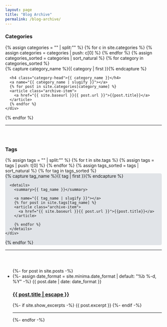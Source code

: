 ```yaml
---
layout: page
title: "Blog Archive"
permalink: /blog-archive/
---
```


<div id="categories" style="padding-bottom:30px">
  <h3>Categories</h3>
  {% assign categories = "" | split:"" %}
  {% for c in site.categories %}
    {% assign categories = categories | push: c[0] %}
  {% endfor %}
  {% assign categories_sorted = categories | sort_natural %}
  {% for category in categories_sorted %}
    <div class="archive-group">
      {% capture category_name %}{{ category | first }}{% endcapture %}
      <div id="#{{ category_name | slugify }}"></div>
      <p></p>
      
      <h4 class="category-head">{{ category_name }}</h4>
      <a name="{{ category_name | slugify }}"></a>
      {% for post in site.categories[category_name] %}
      <article class="archive-item">
        <a href="{{ site.baseurl }}{{ post.url }}">{{post.title}}</a>
      </article>
      {% endfor %}
    </div>
  {% endfor %}
</div>

<hr style="border-top: 1px solid #e1e4e8; border-right: none; border-bottom: none; border-left: none;">
<div id="tags" style="padding-top:30px">
  <h3>Tags</h3>
  {% assign tags = "" | split:"" %}
  {% for t in site.tags %}
    {% assign tags = tags | push: t[0] %}
  {% endfor %}
  {% assign tags_sorted = tags | sort_natural %}
  {% for tag in tags_sorted %}
    <div class="archive-group" style="background-color: #e1e4e8; border-radius: 5px">
      {% capture tag_name %}{{ tag | first }}{% endcapture %}
      <div id="#{{ tag_name | slugify }}"></div>
      <p></p>
      
      <details>
        <summary>{{ tag_name }}</summary>
        
        <a name="{{ tag_name | slugify }}"></a>
        {% for post in site.tags[tag_name] %}
        <article class="archive-item">
          <a href="{{ site.baseurl }}{{ post.url }}">{{post.title}}</a>
        </article>
      
        {% endfor %}
      </details>
    </div>
  {% endfor %}
</div>

<hr style="border-top: 1px solid #e1e4e8; border-right: none; border-bottom: none; border-left: none;">
<div id="chronological" style="padding-top:30px">
    <ul class="post-list">
      {%- for post in site.posts -%}
      <li>
        {%- assign date_format = site.minima.date_format | default: "%b %-d, %Y" -%}
        <span class="post-meta">{{ post.date | date: date_format }}</span>
        <h3>
          <a class="post-link" href="{{ post.url | relative_url }}">
            {{ post.title | escape }}
          </a>
        </h3>
        {%- if site.show_excerpts -%}
          {{ post.excerpt }}
        {%- endif -%}
        <hr style="border-top: 1px solid #e1e4e8; border-right: none; border-bottom: none; border-left: none;">
      </li>
      {%- endfor -%}
    </ul>
</div>
